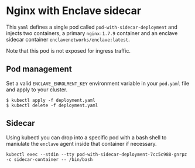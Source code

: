 # Nginx with Enclave sidecar

This `yaml` defines a single pod called `pod-with-sidecar-deployment` and injects two containers, a primary `nginx:1.7.9` container and an enclave sidecar container `enclavenetworks/enclave:latest`.

Note that this pod is not exposed for ingress traffic.

## Pod management

Set a valid `ENCLAVE_ENROLMENT_KEY` environment variable in your `pod.yaml` file and apply to your cluster.

```
$ kubectl apply -f deployment.yaml
$ kubectl delete -f deployment.yaml
```

## Sidecar

Using kubectl you can drop into a specific pod with a bash shell to maniulate the `enclave` agent inside that container if necessary.

```
kubectl exec --stdin --tty pod-with-sidecar-deployment-7cc5c988-gnrpz -c sidecar-container -- /bin/bash
```
